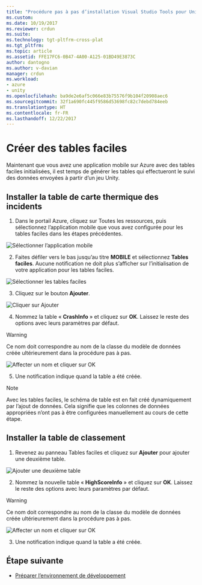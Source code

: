 ```yaml
---
title: "Procédure pas à pas d’installation Visual Studio Tools pour Unity Azure| Microsoft Docs"
ms.custom: 
ms.date: 10/19/2017
ms.reviewer: crdun
ms.suite: 
ms.technology: tgt-pltfrm-cross-plat
ms.tgt_pltfrm: 
ms.topic: article
ms.assetid: FFE17FC6-0B47-4A00-A125-01BD49E3873C
author: dantogno
ms.author: v-davian
manager: crdun
ms.workload:
- azure
- unity
ms.openlocfilehash: ba9de2e6af5c066e83b75576f9b104f20908aec6
ms.sourcegitcommit: 32f1a690fc445f9586d53698fc82c7debd784eeb
ms.translationtype: HT
ms.contentlocale: fr-FR
ms.lasthandoff: 12/22/2017
---
```

# <a name="create-easy-tables"></a>Créer des tables faciles

Maintenant que vous avez une application mobile sur Azure avec des tables faciles initialisées, il est temps de générer les tables qui effectueront le suivi des données envoyées à partir d’un jeu Unity.

## <a name="setup-the-crash-heatmap-table"></a>Installer la table de carte thermique des incidents

1. Dans le portail Azure, cliquez sur Toutes les ressources, puis sélectionnez l’application mobile que vous avez configurée pour les tables faciles dans les étapes précédentes.

  ![Sélectionner l’application mobile](media/vstu_azure-setup-table-schema-image1.png)

2. Faites défiler vers le bas jusqu’au titre **MOBILE** et sélectionnez **Tables faciles**. Aucune notification ne doit plus s’afficher sur l’initialisation de votre application pour les tables faciles.  

  ![Sélectionner les tables faciles](media/vstu_azure-setup-table-schema-image2.png)

3. Cliquez sur le bouton **Ajouter**.

  ![Cliquer sur Ajouter](media/vstu_azure-setup-table-schema-image3.png)

4. Nommez la table « **CrashInfo** » et cliquez sur **OK**. Laissez le reste des options avec leurs paramètres par défaut.

  > [!WARNING]
  > Ce nom doit correspondre au nom de la classe du modèle de données créée ultérieurement dans la procédure pas à pas.

  ![Affecter un nom et cliquer sur OK](media/vstu_azure-setup-table-schema-image4.png)

5. Une notification indique quand la table a été créée.

> [!NOTE]
> Avec les tables faciles, le schéma de table est en fait créé dynamiquement par l’ajout de données. Cela signifie que les colonnes de données appropriées n’ont pas à être configurées manuellement au cours de cette étape.

## <a name="setup-the-leaderboard-table"></a>Installer la table de classement

1. Revenez au panneau Tables faciles et cliquez sur **Ajouter** pour ajouter une deuxième table.

  ![Ajouter une deuxième table](media/vstu_azure-setup-table-schema-image10.png)

2. Nommez la nouvelle table « **HighScoreInfo** » et cliquez sur **OK**. Laissez le reste des options avec leurs paramètres par défaut.

  > [!WARNING]
  > Ce nom doit correspondre au nom de la classe du modèle de données créée ultérieurement dans la procédure pas à pas.

  ![Affecter un nom et cliquer sur OK](media/vstu_azure-setup-table-schema-image11.png)

3. Une notification indique quand la table a été créée.


## <a name="next-step"></a>Étape suivante

* [Préparer l’environnement de développement](visual-studio-tools-for-unity-azure-prepare.md)
